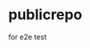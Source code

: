 # publicrepo
for e2e test































































































































































































































































































































































































































































































































































































































































































































































































































































































































